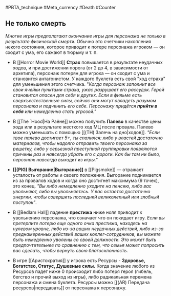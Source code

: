 #PBTA_technique #Meta_currency #Death #Counter 
## Не только смерть 
*Многие игры предполагают окончание игры для персонажа не только в результате физической смерти.*
Обычно это счетчики накопления некого состояния, которое приводит к потере персонажа игроком — он сходит с ума, его сажают в тюрьму и т. п.

- В [[Horror Movie World]] **Страх** повышается в результате неудачных ходов, и при достижении порога (от 2 до 4, в зависимости от архетипа), персонаж потерян для игрока — он сходит с ума и становится антагонистом. 
  У каждого буклета есть свой "ход страха" для уменьшения этого счетчика. 
  "*Когда персонаж заполнит все свои ячейки пунктами страха, ужас разрушает его рассудок. Герой становится опасен для себя и других. Если в фильме есть сверхъестественные силы, сейчас они могут овладеть разумом персонажа и подчинить его себе. Персонажу придётся **прийти в себя** или немедленно стать угрозой."*

- В [[The `Hood|На Раёне]] можно получить **Палево** в качестве цены хода или в результате жесткого ход МЦ после провала. Палево можно уменьшать с помощью [[(TH) Залечь на дно|ходов]]. 
  *"Если твое палево достигает 5+, ты спалился: либо у властей достаточно материалов, чтобы надолго отправить твоего персонажа за решетку, либо у серьезной преступной группировки появляются причины раз и навсегда убрать его с дороги. Как бы там ни было, персонаж навсегда выходит из игры."* 

- **[[(PIG) Выгорание|Выгорание]]** в [[Pigsmoke]] — отражает усталость от работы и своего положения. Выгорание поднимается из за провалов ходов и когда оно достигнет максимума (9 точек), это конец. 
  *"Вы либо немедленно уходите на пенсию, либо вас увольняют, либо вы увольняетесь. У вас остается достаточно энергии, чтобы совершить последний великолепный или злобный поступок"*.

- В [[Bedlam Hall]] падение **престижа** ниже ноля приводит к увольнению персонажа, что означает что он покидает игру.
  *Если вы претерпите потерю еще одного очка престижа, находясь на нулевом уровне, либо из-за ваших неудачных действий, либо из-за преднамеренных действий ваших коллег-сотрудников, вы можете быть немедленно уволены со своей должности. Это может быть предпочтительнее по сравнению с тем, что семья может попросить вас сделать, чтобы вернуть свою благосклонность.*

- В игре [[Аристократия]] у игрока есть Ресурсы - **Здоровье, Богатство, Статус, Душевные силы.** Когда значение любого из Ресурсов падет ниже 0 происходит либо потеря героя (гибель, бегство и прочий выход из игры), либо радикальная перемена персонажа и смена буклета. 
  Ресурсы можно [[(AR) Передача ресурсов|передавать]] от персонажа к персонажу.

